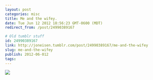 ```yaml
---
layout: post
categories: misc
title: Me and the wifey.
date: Tue Jun 12 2012 18:56:23 GMT-0600 (MDT)
redirect_from: /post/24990389167

# Old tumblr stuff
id: 24990389167
link: http://joneisen.tumblr.com/post/24990389167/me-and-the-wifey
slug: me-and-the-wifey
publish: 2012-06-012
tags:
---
```



![](http://40.media.tumblr.com/tumblr_m5j6lzsU0c1ryx2sho1_1280.jpg)

